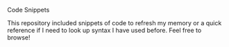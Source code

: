 Code Snippets

This repository included snippets of code to refresh my memory or a quick reference if I need to look up syntax I have used before. Feel free to browse!
